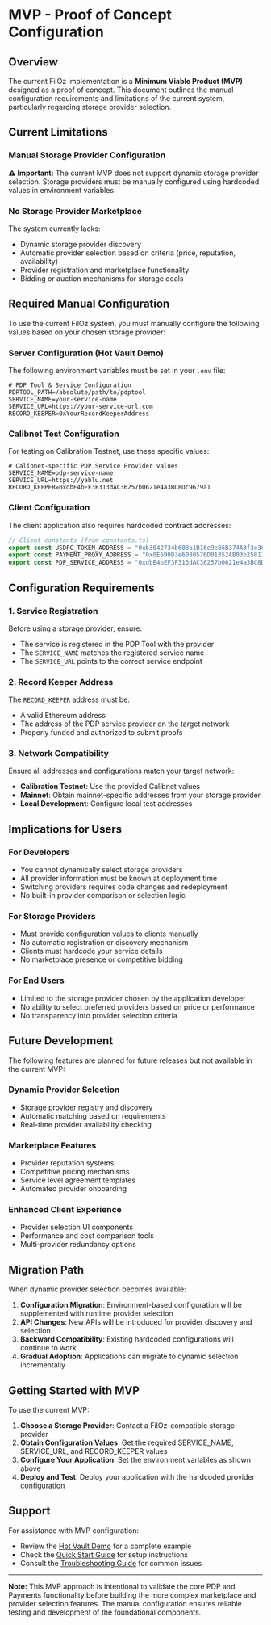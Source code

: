 # MVP - Proof of Concept Configuration

## Overview

The current FilOz implementation is a **Minimum Viable Product (MVP)** designed as a proof of concept. This document outlines the manual configuration requirements and limitations of the current system, particularly regarding storage provider selection.

## Current Limitations

### Manual Storage Provider Configuration

**⚠️ Important:** The current MVP does not support dynamic storage provider selection. Storage providers must be manually configured using hardcoded values in environment variables.

### No Storage Provider Marketplace

The system currently lacks:
- Dynamic storage provider discovery
- Automatic provider selection based on criteria (price, reputation, availability)
- Provider registration and marketplace functionality
- Bidding or auction mechanisms for storage deals

## Required Manual Configuration

To use the current FilOz system, you must manually configure the following values based on your chosen storage provider:

### Server Configuration (Hot Vault Demo)

The following environment variables must be set in your `.env` file:

```env
# PDP Tool & Service Configuration
PDPTOOL_PATH=/absolute/path/to/pdptool
SERVICE_NAME=your-service-name
SERVICE_URL=https://your-service-url.com
RECORD_KEEPER=0xYourRecordKeeperAddress
```

### Calibnet Test Configuration

For testing on Calibration Testnet, use these specific values:

```env
# Calibnet-specific PDP Service Provider values
SERVICE_NAME=pdp-service-name
SERVICE_URL=https://yablu.net
RECORD_KEEPER=0xdbE4bEF3F313dAC36257b0621e4a3BC8Dc9679a1
```

### Client Configuration

The client application also requires hardcoded contract addresses:

```typescript
// Client constants (from constants.ts)
export const USDFC_TOKEN_ADDRESS = "0xb3042734b608a1B16e9e86B374A3f3e389B4cDf0";
export const PAYMENT_PROXY_ADDRESS = "0x0E690D3e60B0576D01352AB03b258115eb84A047";
export const PDP_SERVICE_ADDRESS = "0xdbE4bEF3F313dAC36257b0621e4a3BC8Dc9679a1";
```

## Configuration Requirements

### 1. Service Registration

Before using a storage provider, ensure:
- The service is registered in the PDP Tool with the provider
- The `SERVICE_NAME` matches the registered service name
- The `SERVICE_URL` points to the correct service endpoint

### 2. Record Keeper Address

The `RECORD_KEEPER` address must be:
- A valid Ethereum address
- The address of the PDP service provider on the target network
- Properly funded and authorized to submit proofs

### 3. Network Compatibility

Ensure all addresses and configurations match your target network:
- **Calibration Testnet**: Use the provided Calibnet values
- **Mainnet**: Obtain mainnet-specific addresses from your storage provider
- **Local Development**: Configure local test addresses

## Implications for Users

### For Developers

- You cannot dynamically select storage providers
- All provider information must be known at deployment time
- Switching providers requires code changes and redeployment
- No built-in provider comparison or selection logic

### For Storage Providers

- Must provide configuration values to clients manually
- No automatic registration or discovery mechanism
- Clients must hardcode your service details
- No marketplace presence or competitive bidding

### For End Users

- Limited to the storage provider chosen by the application developer
- No ability to select preferred providers based on price or performance
- No transparency into provider selection criteria

## Future Development

The following features are planned for future releases but not available in the current MVP:

### Dynamic Provider Selection
- Storage provider registry and discovery
- Automatic matching based on requirements
- Real-time provider availability checking

### Marketplace Features
- Provider reputation systems
- Competitive pricing mechanisms
- Service level agreement templates
- Automated provider onboarding

### Enhanced Client Experience
- Provider selection UI components
- Performance and cost comparison tools
- Multi-provider redundancy options

## Migration Path

When dynamic provider selection becomes available:

1. **Configuration Migration**: Environment-based configuration will be supplemented with runtime provider selection
2. **API Changes**: New APIs will be introduced for provider discovery and selection
3. **Backward Compatibility**: Existing hardcoded configurations will continue to work
4. **Gradual Adoption**: Applications can migrate to dynamic selection incrementally

## Getting Started with MVP

To use the current MVP:

1. **Choose a Storage Provider**: Contact a FilOz-compatible storage provider
2. **Obtain Configuration Values**: Get the required SERVICE_NAME, SERVICE_URL, and RECORD_KEEPER values
3. **Configure Your Application**: Set the environment variables as shown above
4. **Deploy and Test**: Deploy your application with the hardcoded provider configuration

## Support

For assistance with MVP configuration:
- Review the [Hot Vault Demo](examples/hot-vault.md) for a complete example
- Check the [Quick Start Guide](quick-start.md) for setup instructions
- Consult the [Troubleshooting Guide](reference/troubleshooting.md) for common issues

---

**Note:** This MVP approach is intentional to validate the core PDP and Payments functionality before building the more complex marketplace and provider selection features. The manual configuration ensures reliable testing and development of the foundational components.
